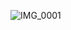 ![IMG_0001](https://github.com/CyberCraftAnj/CyberCraftAnj/assets/145757248/10bb65d0-a21f-47e3-bcf0-9ec8703404a6)
